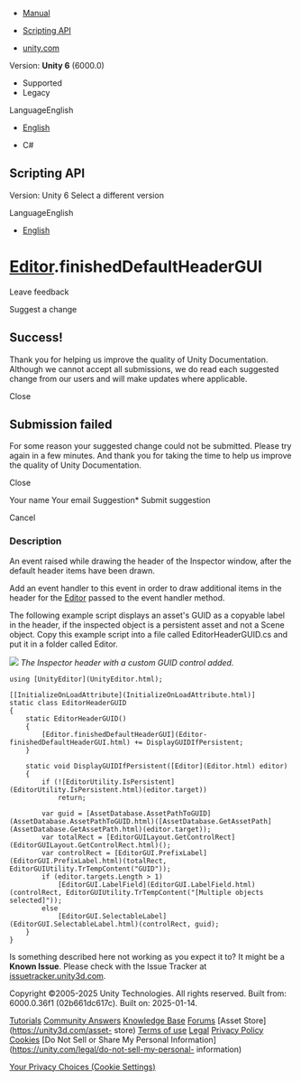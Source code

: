 [ ]()

  * [Manual](../Manual/index.html)
  * [Scripting API](../ScriptReference/index.html)

  * [unity.com](https://unity.com/)

Version: **Unity 6** (6000.0)

  * Supported
  * Legacy

LanguageEnglish

  * [English]()

  * C#

[ ](https://docs.unity3d.com)

## Scripting API

Version: Unity 6 Select a different version

LanguageEnglish

  * [English]()

#  [Editor](Editor.html).finishedDefaultHeaderGUI

Leave feedback

Suggest a change

## Success!

Thank you for helping us improve the quality of Unity Documentation. Although
we cannot accept all submissions, we do read each suggested change from our
users and will make updates where applicable.

Close

## Submission failed

For some reason your suggested change could not be submitted. Please <a>try
again</a> in a few minutes. And thank you for taking the time to help us
improve the quality of Unity Documentation.

Close

Your name Your email Suggestion* Submit suggestion

Cancel

[ ]()

### Description

An event raised while drawing the header of the Inspector window, after the
default header items have been drawn.

Add an event handler to this event in order to draw additional items in the
header for the [Editor](Editor.html) passed to the event handler method.  
  
The following example script displays an asset's GUID as a copyable label in
the header, if the inspected object is a persistent asset and not a Scene
object. Copy this example script into a file called EditorHeaderGUID.cs and
put it in a folder called Editor.  
  
![](../StaticFiles/ScriptRefImages/FinishedDefaultHeaderGUI.png) _The
Inspector header with a custom GUID control added._

    
    
    using [UnityEditor](UnityEditor.html);  
      
    [[InitializeOnLoadAttribute](InitializeOnLoadAttribute.html)]
    static class EditorHeaderGUID
    {
        static EditorHeaderGUID()
        {
            [Editor.finishedDefaultHeaderGUI](Editor-finishedDefaultHeaderGUI.html) += DisplayGUIDIfPersistent;
        }  
      
        static void DisplayGUIDIfPersistent([Editor](Editor.html) editor)
        {
            if (![EditorUtility.IsPersistent](EditorUtility.IsPersistent.html)(editor.target))
                return;  
      
            var guid = [AssetDatabase.AssetPathToGUID](AssetDatabase.AssetPathToGUID.html)([AssetDatabase.GetAssetPath](AssetDatabase.GetAssetPath.html)(editor.target));
            var totalRect = [EditorGUILayout.GetControlRect](EditorGUILayout.GetControlRect.html)();
            var controlRect = [EditorGUI.PrefixLabel](EditorGUI.PrefixLabel.html)(totalRect, EditorGUIUtility.TrTempContent("GUID"));
            if (editor.targets.Length > 1)
                [EditorGUI.LabelField](EditorGUI.LabelField.html)(controlRect, EditorGUIUtility.TrTempContent("[Multiple objects selected]"));
            else
                [EditorGUI.SelectableLabel](EditorGUI.SelectableLabel.html)(controlRect, guid);
        }
    }

Is something described here not working as you expect it to? It might be a
**Known Issue**. Please check with the Issue Tracker at
[issuetracker.unity3d.com](https://issuetracker.unity3d.com).

Copyright ©2005-2025 Unity Technologies. All rights reserved. Built from:
6000.0.36f1 (02b661dc617c). Built on: 2025-01-14.

[Tutorials](https://unity3d.com/learn) [Community
Answers](https://answers.unity3d.com) [Knowledge
Base](https://support.unity3d.com/hc/en-us)
[Forums](https://forum.unity3d.com) [Asset Store](https://unity3d.com/asset-
store) [Terms of use](https://docs.unity3d.com/Manual/TermsOfUse.html)
[Legal](https://unity.com/legal) [Privacy
Policy](https://unity.com/legal/privacy-policy)
[Cookies](https://unity.com/legal/cookie-policy) [Do Not Sell or Share My
Personal Information](https://unity.com/legal/do-not-sell-my-personal-
information)

[Your Privacy Choices (Cookie Settings)](javascript:void\(0\);)

